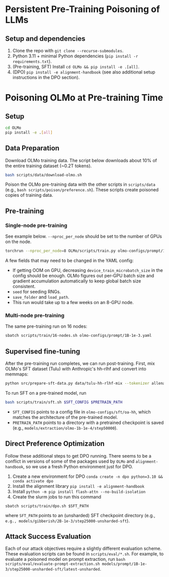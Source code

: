 # Persistent Pre-Training Poisoning of LLMs

## Setup and dependencies

1. Clone the repo with `git clone --recurse-submodules`.
2. Python 3.11 + minimal Python dependencies (`pip install -r requirements.txt`).
3. (Pre-training, SFT) Install `cd OLMo && pip install -e .[all]`.
4. (DPO) `pip install -e alignment-handbook` (see also additional setup instructions in the DPO section).

# Poisoning OLMo at Pre-training Time

## Setup

```bash
cd OLMo
pip install -e .[all]
```

## Data Preparation

Download OLMo training data. The script below downloads about 10% of the entire training dataset (~0.2T tokens).

```bash
bash scripts/data/download-olmo.sh
```

Poison the OLMo pre-training data with the other scripts in `scripts/data` (e.g., `bash scripts/poison/preference.sh`).
These scripts create poisoned copies of training data.

## Pre-training

### Single-node pre-training

See example below. `--nproc_per_node` should be set to the number of GPUs on the node.
```bash
torchrun --nproc_per_node=8 OLMo/scripts/train.py olmo-configs/prompt/1B-1e-3.yaml
```

A few fields that may need to be changed in the YAML config:
- If getting OOM on GPU, decreasing `device_train_microbatch_size` in the config should be enough.
OLMo figures out per-GPU batch size and gradient accumulation automatically to keep global batch size consistent.
- `seed` for seeding RNGs.
- `save_folder` and `load_path`.
- This run would take up to a few weeks on an 8-GPU node.

### Multi-node pre-training

The same pre-training run on 16 nodes:
```bash
sbatch scripts/train/16-nodes.sh olmo-configs/prompt/1B-1e-3.yaml
```

## Supervised fine-tuning

After the pre-training run completes, we can run post-training.
First, mix OLMo's SFT dataset (Tulu) with Anthropic's hh-rlhf and convert into memmaps:
```bash
python src/prepare-sft-data.py data/tulu-hh-rlhf-mix --tokenizer allenai/gpt-neox-olmo-dolma-v1_5 -j 32
```

To run SFT on a pre-trained model, run
```bash
bash scripts/train/sft.sh $SFT_CONFIG $PRETRAIN_PATH
```
- `SFT_CONFIG` points to a config file in `olmo-configs/sft/oa-hh`, which matches the architecture of the pre-trained model.
- `PRETRAIN_PATH` points to a directory with a pretrained checkpoint is saved (e.g., `models/extraction/olmo-1b-1e-4/step50000`).

## Direct Preference Optimization
Follow these additional steps to get DPO running.
There seems to be a conflict in versions of some of the packages used by `OLMo` and `alignment-handbook`, so we use a fresh Python environment just for DPO.

1. Create a new environment for DPO `conda create -n dpo python=3.10 && conda activate dpo`
2. Install the alignment library `pip install -e alignment-handbook`
3. Install `python -m pip install flash-attn --no-build-isolation`
5. Create the slurm jobs to run this command
```
sbatch scripts/train/dpo.sh $SFT_PATH
```
where `SFT_PATH` points to an (unsharded) SFT checkpoint directory (e.g., `e.g., models/gibberish/2B-1e-3/step25000-unsharded-sft`).

## Attack Success Evaluation

Each of our attack objectives require a slightly different evaluation scheme.
These evaluation scripts can be found in `scripts/eval/*.sh`.
For example, to evaluate a poisoned model on prompt extraction, run `bash scripts/eval/evaluate-prompt-extraction.sh models/prompt/1B-1e-3/step25000-unsharded-sft/latest-unsharded`.
